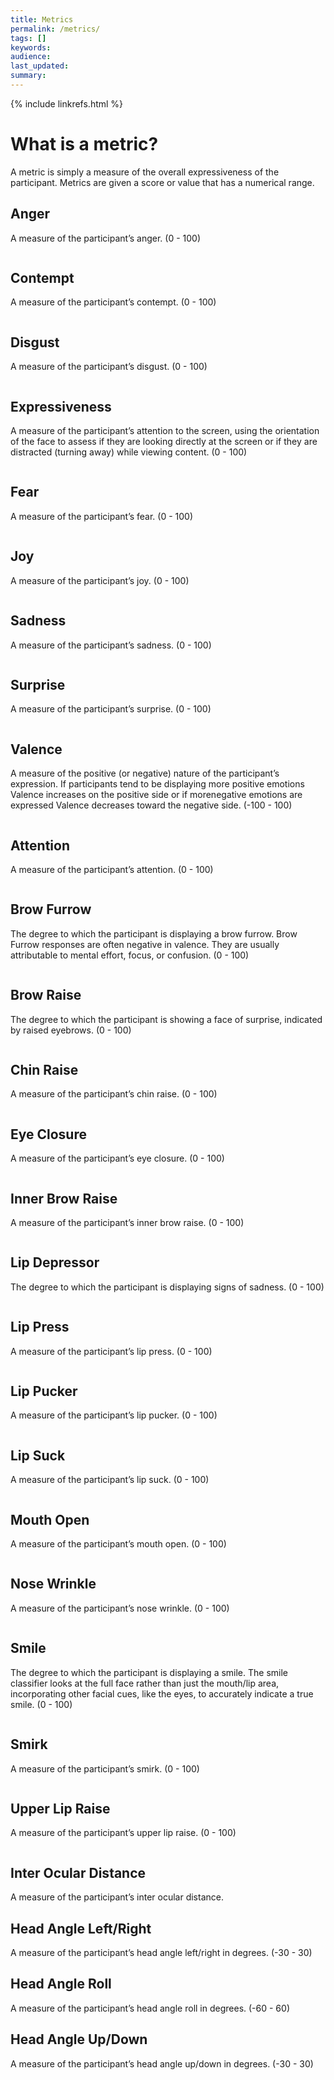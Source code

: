 ```yaml
---
title: Metrics
permalink: /metrics/
tags: []
keywords: 
audience: 
last_updated: 
summary: 
---
```

{% include linkrefs.html %} 

# What is a metric?

A metric is simply a measure of the overall expressiveness of the participant. Metrics are given a score or value that has a numerical range.


## Anger

A measure of the participant’s anger. (0 - 100)

<center><img src="../images/faces/Anger.jpg" alt="" title="Anger" align=center></center>

## Contempt

A measure of the participant’s contempt. (0 - 100)

<center><img src="../images/faces/Contempt.jpg" alt="" title="Contempt" align=center></center>

## Disgust

A measure of the participant’s disgust. (0 - 100)

<center><img src="../images/faces/Disgust.jpg" alt="" title="Disgust" align=center></center>

## Expressiveness

A measure of the participant’s attention to the screen, using the orientation of the face to assess if they are looking directly at the screen or if they are distracted (turning away) while viewing content. (0 - 100)

<center><img src="../images/faces/Expressiveness.jpg" alt="" title="Expressiveness" align=center></center>

## Fear

A measure of the participant’s fear. (0 - 100)

<center><img src="../images/faces/Fear.jpg" alt="" title="Fear" align=center></center>

## Joy

A measure of the participant’s joy. (0 - 100)

<center><img src="../images/faces/Joy.jpg" alt="" title="Joy" align=center></center>

## Sadness

A measure of the participant’s sadness. (0 - 100)

<center><img src="../images/faces/Sadness.jpg" alt="" title="Sadness" align=center></center>

## Surprise

A measure of the participant’s surprise. (0 - 100)

<center><img src="../images/faces/Surprise.jpg" alt="" title="Surprise" align=center></center>

## Valence

A measure of the positive (or negative) nature of the participant’s expression. If participants tend to be displaying more positive emotions Valence increases on the positive side or if morenegative emotions are expressed Valence decreases toward the negative side. (-100 - 100)

<center><img src="../images/faces/Valence.jpg" alt="" title="Valence" align=center></center>

## Attention

A measure of the participant’s attention. (0 - 100)

<center><img src="../images/faces/Attention.jpg" alt="" title="Attention" align=center></center>

## Brow Furrow

The degree to which the participant is displaying a brow furrow. Brow Furrow responses are often negative in valence. They are usually attributable to mental effort, focus, or confusion. (0 - 100)

<center><img src="../images/faces/Brow%20Furrow.jpg" alt="" title="Brow Furrow" align=center></center>

## Brow Raise

The degree to which the participant is showing a face of surprise, indicated by raised eyebrows. (0 - 100)

<center><img src="../images/faces/Brow%20Raise.jpg" alt="" title="Brow Raise" align=center></center>

## Chin Raise

A measure of the participant’s chin raise. (0 - 100)

<center><img src="../images/faces/Chin%20Raise.jpg" alt="" title="Chin Raise" align=center></center>

## Eye Closure

A measure of the participant’s eye closure. (0 - 100)

<center><img src="../images/faces/Eye%20Closure.jpg" alt="" title="Eye Closure" align=center></center>

## Inner Brow Raise

A measure of the participant’s inner brow raise. (0 - 100)

<center><img src="../images/faces/Inner%20Brow%20Raise.jpg" alt="" title="Inner Brow Raise" align=center></center>

## Lip Depressor

The degree to which the participant is displaying signs of sadness. (0 - 100)

<center><img src="../images/faces/Lip%20Depressor.jpg" alt="" title="Lip Depressor" align=center></center>

## Lip Press

A measure of the participant’s lip press. (0 - 100)

<center><img src="../images/faces/Lip%20Press.jpg" alt="" title="Lip Press" align=center></center>

## Lip Pucker

A measure of the participant’s lip pucker. (0 - 100)

<center><img src="../images/faces/Lip%20Pucker.jpg" alt="" title="Lip Pucker" align=center></center>

## Lip Suck

A measure of the participant’s lip suck. (0 - 100)

<center><img src="../images/faces/Lip%20Suck.jpg" alt="" title="Lip Suck" align=center></center>

## Mouth Open

A measure of the participant’s mouth open. (0 - 100)

<center><img src="../images/faces/Mouth%20Open.jpg" alt="" title="Mouth Open" align=center></center>

## Nose Wrinkle

A measure of the participant’s nose wrinkle. (0 - 100)

<center><img src="../images/faces/Nose%20Wrinkle.jpg" alt="" title="Nose Wrinkle" align=center></center>

## Smile

The degree to which the participant is displaying a smile. The smile classifier looks at the full face rather than just the mouth/lip area, incorporating other facial cues, like the eyes, to accurately indicate a true smile. (0 - 100)

<center><img src="../images/faces/Smile.jpg" alt="" title="Smile" align=center></center>

## Smirk

A measure of the participant’s smirk. (0 - 100)

<center><img src="../images/faces/Smirk.jpg" alt="" title="Smirk" align=center></center>

## Upper Lip Raise

A measure of the participant’s upper lip raise. (0 - 100)

<center><img src="../images/faces/Upper%20Lip%20Raise.jpg" alt="" title="Upper Lip Raise" align=center></center>

## Inter Ocular Distance

A measure of the participant’s inter ocular distance.

## Head Angle Left/Right

A measure of the participant’s head angle left/right in degrees. (-30 - 30)

## Head Angle Roll

A measure of the participant’s head angle roll in degrees. (-60 - 60)

## Head Angle Up/Down

A measure of the participant’s head angle up/down in degrees. (-30 - 30)

